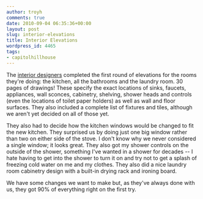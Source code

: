 ```yaml
---
author: troyh
comments: true
date: 2010-09-04 06:35:36+00:00
layout: post
slug: interior-elevations
title: Interior Elevations
wordpress_id: 4465
tags:
- capitolhillhouse
---
```


The [interior designers](http://www.nbdesigngroup.net/) completed the first round of elevations for the rooms they're doing: the kitchen, all the bathrooms and the laundry room. 30 pages of drawings! These specify the exact locations of sinks, faucets, appliances, wall sconces, cabinetry, shelving, shower heads and controls (even the locations of toilet paper holders) as well as wall and floor surfaces. They also included a complete list of fixtures and tiles, although we aren't yet decided on all of those yet.

<!-- more -->

They also had to decide how the kitchen windows would be changed to fit the new kitchen. They surprised us by doing just one big window rather than two on either side of the stove. I don't know why we never considered a single window; it looks great. They also got my shower controls on the outside of the shower, something I've wanted in a shower for decades -- I hate having to get into the shower to turn it on and try not to get a splash of freezing cold water on me and my clothes. They also did a nice laundry room cabinetry design with a built-in drying rack and ironing board.

We have some changes we want to make but, as they've always done with us, they got 90% of everything right on the first try.
